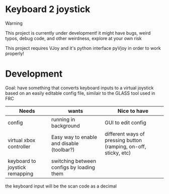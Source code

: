 # Keyboard 2 joystick

> [!Warning]
> This project is currently under development! it might have bugs, weird typos, debug code, and other weirdness, explore at your own risk

This project requires VJoy and it's python interface pyVjoy in order to work properly!

# Development

Goal: have something that converts keyboard inputs to a virtual joystick based on an easily editable config file, similair to the GLASS tool used in FRC

| Needs             | wants | Nice to have |
| --------          | ------- | ---- |
| config            | running in background    |  GUI to edit config   |
| virtual xbox controller  | Easy way to enable and disable (toolbar?)   |  different ways of pressing button (ramping, on-off, sticky, etc)  |
| keyboard to joystick remapping |  switching between configs by loading them   |   |

the keyboard input will be the scan code as a decimal